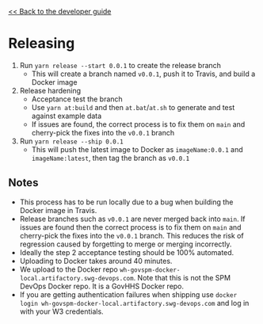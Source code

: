 [<< Back to the developer guide](../developer_guide.md)

# Releasing

1. Run `yarn release --start 0.0.1` to create the release branch
    - This will create a branch named `v0.0.1`, push it to Travis, and build a Docker image
2. Release hardening
    - Acceptance test the branch
    - Use `yarn at:build` and then `at.bat`/`at.sh` to generate and test against example data
    - If issues are found, the correct process is to fix them on `main` and cherry-pick the fixes into the `v0.0.1` branch
3. Run `yarn release --ship 0.0.1`
    - This will push the latest image to Docker as `imageName:0.0.1` and `imageName:latest`, then tag the branch as `v0.0.1`

## Notes

- This process has to be run locally due to a bug when building the Docker image in Travis.
- Release branches such as `v0.0.1` are never merged back into `main`. If issues are found then the correct process is to fix them on `main` and cherry-pick the fixes into the `v0.0.1` branch. This reduces the risk of regression caused by forgetting to merge or merging incorrectly.
- Ideally the step 2 acceptance testing should be 100% automated.
- Uploading to Docker takes around 40 minutes.
- We upload to the Docker repo `wh-govspm-docker-local.artifactory.swg-devops.com`. Note that this is not the SPM DevOps Docker repo. It is a GovHHS Docker repo.
- If you are getting authentication failures when shipping use `docker login wh-govspm-docker-local.artifactory.swg-devops.com` and log in with your W3 credentials.
